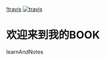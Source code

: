 
[!travis]()
[![travis](https://travis-ci.org/chuchumeme/stars.svg?branch=master)](https://travis-ci.org/chuchumeme/stars)
# 欢迎来到我的BOOK
learnAndNotes
